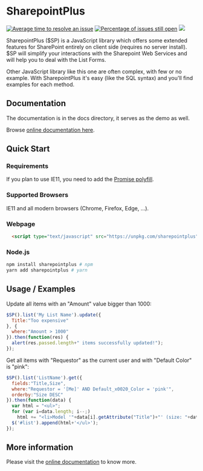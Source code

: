 # SharepointPlus

[![Average time to resolve an issue](http://isitmaintained.com/badge/resolution/aymkdn/sharepointplus.svg)](http://isitmaintained.com/project/aymkdn/sharepointplus "Average time to resolve an issue")
[![Percentage of issues still open](http://isitmaintained.com/badge/open/aymkdn/sharepointplus.svg)](http://isitmaintained.com/project/aymkdn/sharepointplus "Percentage of issues still open")
[![](https://data.jsdelivr.com/v1/package/npm/sharepointplus/badge)](https://www.jsdelivr.com/package/npm/sharepointplus)

SharepointPlus ($SP) is a JavaScript library which offers some extended features for SharePoint entirely on client side (requires no server install). $SP will simplify your interactions with the Sharepoint Web Services and will help you to deal with the List Forms.

Other JavaScript library like this one are often complex, with few or no example. With SharepointPlus it's easy (like the SQL syntax) and you'll find examples for each method.

## Documentation

The documentation is in the docs directory, it serves as the demo as well.

Browse [online documentation here](http://aymkdn.github.com/SharepointPlus/).

## Quick Start

### Requirements

If you plan to use IE11, you need to add the [Promise polyfill](https://github.com/taylorhakes/promise-polyfill).

### Supported Browsers

IE11 and all modern browsers (Chrome, Firefox, Edge, ...).

### Webpage

```html
  <script type="text/javascript" src="https://unpkg.com/sharepointplus"></script>
```

### Node.js

```sh
npm install sharepointplus # npm
yarn add sharepointplus # yarn
```

## Usage / Examples

Update all items with an "Amount" value bigger than 1000:

```javascript
$SP().list('My List Name').update({
  Title:"Too expensive"
}, {
  where:"Amount > 1000"
}).then(function(res) {
  alert(res.passed.length+" items successfully updated!");
});
```

Get all items with "Requestor" as the current user and with "Default Color" is "pink":

```javascript
$SP().list('ListName').get({
  fields:"Title,Size",
  where:"Requestor = '[Me]' AND Default_x0020_Color = 'pink'",
  orderby:"Size DESC"
}).then(function(data) {
  var html = "<ul>";
  for (var i=data.length; i--;)
    html += "<li>Model '"+data[i].getAttribute("Title")+"' (size: "+data[i].getAttribute("Default_x0020_Color")+")<li>";
  $('#list').append(html+'</ul>');
});
```

## More information

Please visit the [online documentation](http://aymkdn.github.com/SharepointPlus/) to know more.
